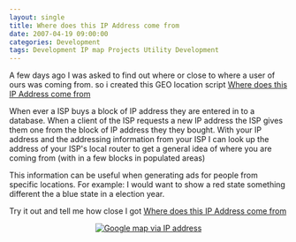 ```yaml
---
layout: single
title: Where does this IP Address come from
date: 2007-04-19 09:00:00
categories: Development
tags: Development IP map Projects Utility Development
---
```

A few days ago I was asked to find out where or close to where a user of ours was coming from. so i created this GEO location script <a href="http://www.abluestar.com/utilities/what_is_my_ip/where_did_this_ip_addrss_come_from.php">Where does this IP Address come from</a>

When ever a ISP buys a block of IP address they are entered in to a database. When a client of the ISP requests a new IP address the ISP gives them one from the block of IP address they they bought. With your IP address and the addressing information from your ISP I can look up the address of your ISP's local router to get a general idea of where you are coming from (with in a few blocks in populated areas)

This information can be useful when generating ads for people from specific locations.
For example: I would want to show a red state something different the a blue state in a election year.

Try it out and tell me how close I got
<a href="http://www.abluestar.com/utilities/what_is_my_ip/where_did_this_ip_addrss_come_from.php">Where does this IP Address come from</a>

<a href="http://www.abluestar.com/utilities/what_is_my_ip/where_did_this_ip_addrss_come_from.php"></a>
<p style="text-align: center"><a href="http://www.abluestar.com/utilities/what_is_my_ip/where_did_this_ip_addrss_come_from.php"><img src="/public/uploads/2007/04/google_map.jpg" alt="Google map via IP address" /></a></p>
